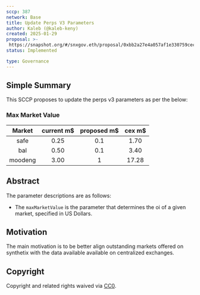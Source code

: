 ```yaml
---
sccp: 387
network: Base
title: Update Perps V3 Parameters
author: Kaleb (@kaleb-keny)
created: 2025-01-29
proposal: >-
 https://snapshot.org/#/snxgov.eth/proposal/0xbb2a27e4a057af1e330759cec3544319b22a98d06dc518ff08fd95d476c5a016
status: Implemented

type: Governance
---
```


## Simple Summary

This SCCP proposes to update the perps v3 parameters as per the below:

### Max Market Value

| **Market** | **current m$** | **proposed m$** | **cex m$** |
|:----------:|:--------------:|:---------------:|:----------:|
|    safe    |      0.25      |       0.1       |    1.70    |
|     bal    |      0.50      |       0.1       |    3.40    |
|   moodeng  |      3.00      |         1       |    17.28   |

## Abstract

The parameter descriptions are as follows:
- The `maxMarketValue` is the parameter that determines the oi of a given market, specified in US Dollars.

## Motivation

The main motivation is to be better align outstanding markets offered on synthetix with the data available available on centralized exchanges. 

## Copyright

Copyright and related rights waived via [CC0](https://creativecommons.org/publicdomain/zero/1.0/).
